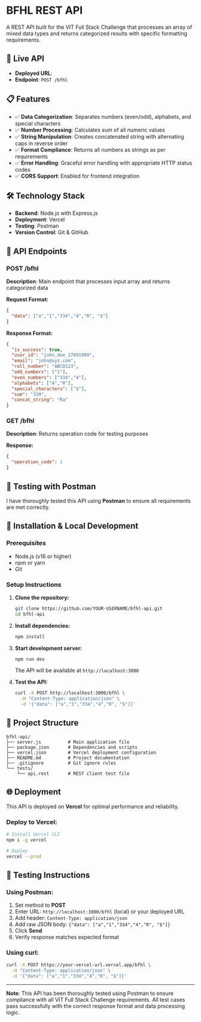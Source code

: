 # BFHL REST API

A REST API built for the VIT Full Stack Challenge that processes an array of mixed data types and returns categorized results with specific formatting requirements.

## 🚀 Live API

- **Deployed URL**: 
- **Endpoint**: `POST /bfhl`

## 📋 Features

- ✅ **Data Categorization**: Separates numbers (even/odd), alphabets, and special characters
- ✅ **Number Processing**: Calculates sum of all numeric values
- ✅ **String Manipulation**: Creates concatenated string with alternating caps in reverse order
- ✅ **Format Compliance**: Returns all numbers as strings as per requirements
- ✅ **Error Handling**: Graceful error handling with appropriate HTTP status codes
- ✅ **CORS Support**: Enabled for frontend integration

## 🛠 Technology Stack

- **Backend**: Node.js with Express.js
- **Deployment**: Vercel
- **Testing**: Postman
- **Version Control**: Git & GitHub

## 📡 API Endpoints

### POST /bfhl
**Description**: Main endpoint that processes input array and returns categorized data

**Request Format:**
```json
{
  "data": ["a","1","334","4","R", "$"]
}
```

**Response Format:**
```json
{
  "is_success": true,
  "user_id": "john_doe_17091999",
  "email": "john@xyz.com",
  "roll_number": "ABCD123",
  "odd_numbers": ["1"],
  "even_numbers": ["334","4"],
  "alphabets": ["A","R"],
  "special_characters": ["$"],
  "sum": "339",
  "concat_string": "Ra"
}
```

### GET /bfhl
**Description**: Returns operation code for testing purposes

**Response:**
```json
{
  "operation_code": 1
}
```

## 🧪 Testing with Postman

I have thoroughly tested this API using **Postman** to ensure all requirements are met correctly.


## 🔧 Installation & Local Development

### Prerequisites
- Node.js (v16 or higher)
- npm or yarn
- Git

### Setup Instructions

1. **Clone the repository:**
   ```bash
   git clone https://github.com/YOUR-USERNAME/bfhl-api.git
   cd bfhl-api
   ```

2. **Install dependencies:**
   ```bash
   npm install
   ```

3. **Start development server:**
   ```bash
   npm run dev
   ```
   
   The API will be available at `http://localhost:3000`

4. **Test the API:**
   ```bash
   curl -X POST http://localhost:3000/bfhl \
     -H "Content-Type: application/json" \
     -d '{"data": ["a","1","334","4","R", "$"]}'
   ```

## 📁 Project Structure

```
bfhl-api/
├── server.js          # Main application file
├── package.json       # Dependencies and scripts
├── vercel.json        # Vercel deployment configuration
├── README.md          # Project documentation
├── .gitignore         # Git ignore rules
└── tests/
    └── api.rest       # REST client test file
```

## 🌐 Deployment

This API is deployed on **Vercel** for optimal performance and reliability.

### Deploy to Vercel:
```bash
# Install Vercel CLI
npm i -g vercel

# Deploy
vercel --prod
```

## 🎯 Testing Instructions

### Using Postman:
1. Set method to **POST**
2. Enter URL: `http://localhost:3000/bfhl` (local) or your deployed URL
3. Add header: `Content-Type: application/json`
4. Add raw JSON body: `{"data": ["a","1","334","4","R", "$"]}`
5. Click **Send**
6. Verify response matches expected format

### Using curl:
```bash
curl -X POST https://your-vercel-url.vercel.app/bfhl \
  -H "Content-Type: application/json" \
  -d '{"data": ["a","1","334","4","R", "$"]}'
```

---

**Note**: This API has been thoroughly tested using Postman to ensure compliance with all VIT Full Stack Challenge requirements. All test cases pass successfully with the correct response format and data processing logic.
